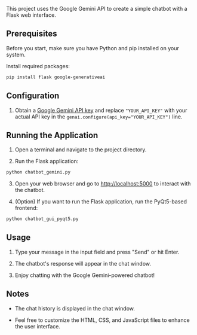 
This project uses the Google Gemini API to create a simple chatbot with a Flask web interface.

## Prerequisites

Before you start, make sure you have Python and pip installed on your system.

Install required packages:
```bash
pip install flask google-generativeai
```

## Configuration

1. Obtain a [Google Gemini API key](https://aistudio.google.com/app/apikey) and replace `"YOUR_API_KEY"` with your actual API key in the `genai.configure(api_key="YOUR_API_KEY")` line.

## Running the Application

1. Open a terminal and navigate to the project directory.

2. Run the Flask application:
```bash
python chatbot_gemini.py
```


3. Open your web browser and go to [http://localhost:5000](http://localhost:5000) to interact with the chatbot.

4. (Option) If you want to run the Flask application, run the PyQt5-based frontend:

```bash
python chatbot_gui_pyqt5.py
```

## Usage

1. Type your message in the input field and press "Send" or hit Enter.

2. The chatbot's response will appear in the chat window.

3. Enjoy chatting with the Google Gemini-powered chatbot!

## Notes

- The chat history is displayed in the chat window.

- Feel free to customize the HTML, CSS, and JavaScript files to enhance the user interface.
